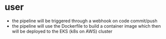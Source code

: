 # user
- the pipeline will be triggered through a webhook on code commit/push
- the pipeline will use the Dockerfile to build a container image which then will be deployed to the EKS (k8s on AWS) cluster
